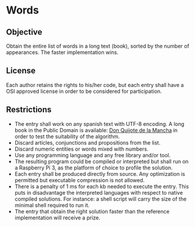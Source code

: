 # Words

## Objective
Obtain the entire list of words in a long text (book), sorted by the number of appearances. The faster implementation wins.

## License
Each author retains the rights to his/her code, but each entry shall have a OSI approved license in order to be considered for participation.

## Restrictions
- The entry shall work on any spanish text with UTF-8 encoding. A long book in the Public Domain is available: [Don Quijote de la Mancha](http://www.gutenberg.org/cache/epub/2000/pg2000.txt) in order to test the suitability of the algorithm.
- Discard articles, conjunctions and propositions from the list.
- Discard numeric entities or words mixed with numbers.
- Use any programming language and any free library and/or tool.
- The resulting program could be compiled or interpreted but shall run on a Raspberry Pi 3, as the platform of choice to profile the solution.
- Each entry shall be produced directly from source. Any optimization is permitted but executable compression is not allowed.
- There is a penalty of 1 ms for each kb needed to execute the entry. This puts in disadvantage the interpreted languages with respect to native compiled solutions. For instance: a shell script will carry the size of the minimal shell required to run it.
- The entry that obtain the right solution faster than the reference implementation will receive a prize.
